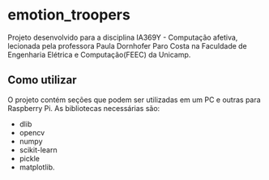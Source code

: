 # emotion_troopers

Projeto desenvolvido para a disciplina IA369Y - Computação afetiva, lecionada pela professora Paula Dornhofer Paro Costa na Faculdade de Engenharia Elétrica e Computação(FEEC) da Unicamp.

## Como utilizar

O projeto contém seções que podem ser utilizadas em um PC e outras para Raspberry Pi.
As bibliotecas necessárias são: 
* dlib
* opencv
* numpy
* scikit-learn
* pickle
* matplotlib.

